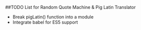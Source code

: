 ##TODO List for Random Quote Machine & Pig Latin Translator

* Break pigLatin() function into a module
* Integrate babel for ES5 support
